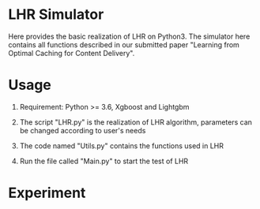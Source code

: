 # LHR Simulator
Here provides the basic realization of LHR on Python3. The simulator here contains all functions described in our submitted paper "Learning from Optimal Caching for Content Delivery".

# Usage
1. Requirement: Python >= 3.6, Xgboost and Lightgbm

2. The script "LHR.py" is the realization of LHR algorithm, parameters can be changed according to user's needs

3. The code named "Utils.py" contains the functions used in LHR

4. Run the file called "Main.py" to start the test of LHR

# Experiment

